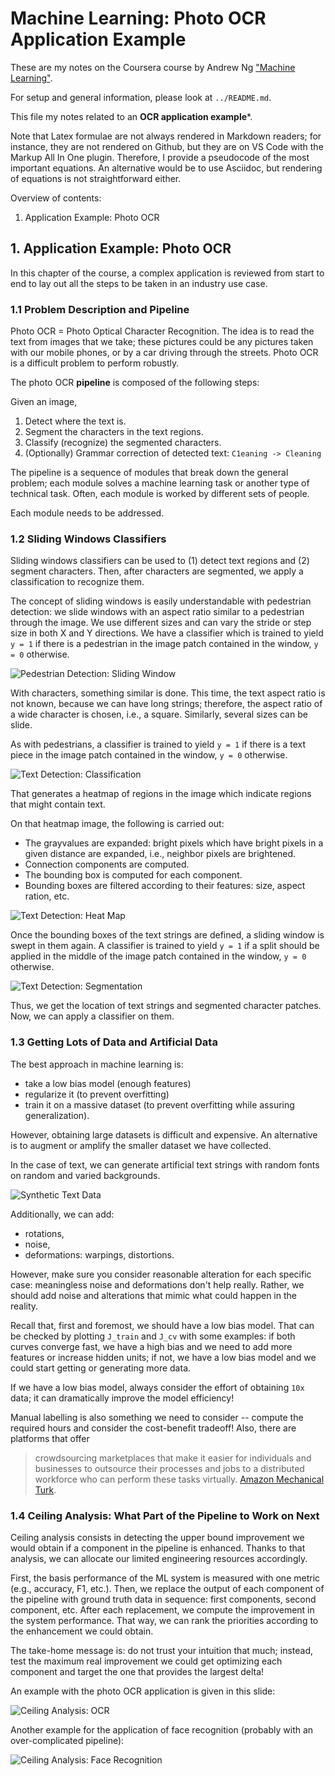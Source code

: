 # Machine Learning: Photo OCR Application Example

These are my notes on the Coursera course by Andrew Ng ["Machine Learning"](https://www.coursera.org/learn/machine-learning).

For setup and general information, please look at `../README.md`.

This file my notes related to an **OCR application example***.

Note that Latex formulae are not always rendered in Markdown readers; for instance, they are not rendered on Github, but they are on VS Code with the Markup All In One plugin.
Therefore, I provide a pseudocode of the most important equations.
An alternative would be to use Asciidoc, but rendering of equations is not straightforward either.

Overview of contents:

1. Application Example: Photo OCR

## 1. Application Example: Photo OCR

In this chapter of the course, a complex application is reviewed from start to end to lay out all the steps to be taken in an industry use case.

### 1.1 Problem Description and Pipeline

Photo OCR = Photo Optical Character Recognition. The idea is to read the text  from images that we take; these pictures could be any pictures taken with our mobile phones, or by a car driving through the streets. Photo OCR is a difficult problem to perform robustly.

The photo OCR **pipeline** is composed of the following steps:

Given an image,

1. Detect where the text is.
2. Segment the characters in the text regions.
3. Classify (recognize) the segmented characters.
4. (Optionally) Grammar correction of detected text: `C1eaning -> Cleaning`

The pipeline is a sequence of modules that break down the general problem; each module solves a machine learning task or another type of technical task. Often, each module is worked by different sets of people.

Each module needs to be addressed.

### 1.2 Sliding Windows Classifiers

Sliding windows classifiers can be used to (1) detect text regions and (2) segment characters. Then, after characters are segmented, we apply a classification to recognize them.

The concept of sliding windows is easily understandable with pedestrian detection: we slide windows with an aspect ratio similar to a pedestrian through the image. We use different sizes and can vary the stride or step size in both X and Y directions. We have a classifier which is trained to yield `y = 1` if there is a pedestrian in the image patch contained in the window, `y = 0` otherwise.

![Pedestrian Detection: Sliding Window](./pics/pedestrian_detection.png)

With characters, something similar is done. This time, the text aspect ratio is not known, because we can have long strings; therefore, the aspect ratio of a wide character is chosen, i.e., a square. Similarly, several sizes can be slide.

As with pedestrians, a classifier is trained to yield `y = 1` if there is a text piece in the image patch contained in the window, `y = 0` otherwise.

![Text Detection: Classification](./pics/text_detection_classification.png)

That generates a heatmap of regions in the image which indicate regions that might contain text.

On that heatmap image, the following is carried out:

- The grayvalues are expanded: bright pixels which have bright pixels in a given distance are expanded, i.e., neighbor pixels are brightened.
- Connection components are computed.
- The bounding box is computed for each component.
- Bounding boxes are filtered according to their features: size, aspect ration, etc.

![Text Detection: Heat Map](./pics/text_detection_heatmap.png)

Once the bounding boxes of the text strings are defined, a sliding window is swept in them again. A classifier is trained to yield `y = 1` if a split should be applied in the middle of the image patch contained in the window, `y = 0` otherwise.

![Text Detection: Segmentation](./pics/text_detection_segmentation.png)

Thus, we get the location of text strings and segmented character patches. Now, we can apply a classifier on them.

### 1.3 Getting Lots of Data and Artificial Data

The best approach in machine learning is:

- take a low bias model (enough features)
- regularize it (to prevent overfitting)
- train it on a massive dataset (to prevent overfitting while assuring generalization).

However, obtaining large datasets is difficult and expensive. An alternative is to augment or amplify the smaller dataset we have collected.

In the case of text, we can generate artificial text strings with random fonts on random and varied backgrounds.

![Synthetic Text Data](./pics/synthetic_text_data.png)

Additionally, we can add:

- rotations,
- noise,
- deformations: warpings, distortions.
  
However, make sure you consider reasonable alteration for each specific case: meaningless noise and deformations don't help really. Rather, we should add noise and alterations that mimic what could happen in the reality.

Recall that, first and foremost, we should have a low bias model. That can be checked by plotting `J_train` and `J_cv` with some examples: if both curves converge fast, we have a high bias and we need to add more features or increase hidden units; if not, we have a low bias model and we could start getting or generating more data.

If we have a low bias model, always consider the effort of obtaining `10x` data; it can dramatically improve the model efficiency!

Manual labelling is also something we need to consider -- compute the required hours and consider the cost-benefit tradeoff! Also, there are platforms that offer

> crowdsourcing marketplaces that make it easier for individuals and businesses to outsource their processes and jobs to a distributed workforce who can perform these tasks virtually. [Amazon Mechanical Turk](https://www.mturk.com).

### 1.4 Ceiling Analysis: What Part of the Pipeline to Work on Next

Ceiling analysis consists in detecting the upper bound improvement we would obtain if a component in the pipeline is enhanced. Thanks to that analysis, we can allocate our limited engineering resources accordingly.

First, the basis performance of the ML system is measured with one metric (e.g., accuracy, F1, etc.). Then, we replace the output of each component of the pipeline with ground truth data in sequence: first components, second component, etc. After each replacement, we compute the improvement in the system performance. That way, we can rank the priorities according to the enhancement we could obtain.

The take-home message is: do not trust your intuition that much; instead, test the maximum real improvement we could get optimizing each component and target the one that provides the largest delta!

An example with the photo OCR application is given in this slide:

![Ceiling Analysis: OCR](./pics/ceiling_analysis_ocr.png)

Another example for  the application of face recognition (probably with an over-complicated pipeline):

![Ceiling Analysis: Face Recognition](./pics/ceiling_analysis_face_recognition.png)
